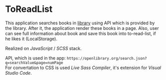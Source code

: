 # ToReadList
This application searches books in [library](https://openlibrary.org/) using API which is provided by the library. After it, the application render these books in a page. Also, user can see full information about book and save this book into to-read-list, if he likes it (LocalStorage).

Realized on *JavaScript* / *SCSS* stack.

API, which is used in the app: `https://openlibrary.org/search.json?q=searchValue&page=numPage`    
For convertation to CSS is used *Live Sass Compiler*, it's extension for *Visual Studio Code*.
